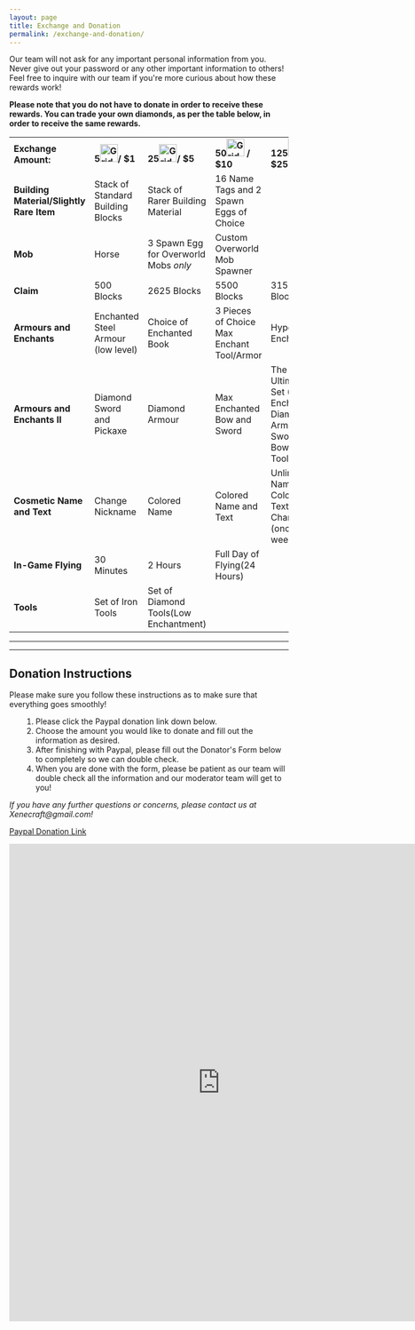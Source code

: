 ```yaml
---
layout: page
title: Exchange and Donation
permalink: /exchange-and-donation/
---
```


Our team will not ask for any important personal information from you. Never give out your password or any other important information to others! Feel free to inquire with our team if you're more curious about how these rewards work!

<strong>Please note that you do not have to donate in order to receive these rewards. You can trade your own diamonds, as per the table below, in order to receive the same rewards.</strong>
<table>
<tr id="row1">
<td><strong>Exchange Amount:</strong></td>
<td><strong>5<img src="https://xenecraft.files.wordpress.com/2015/07/grid_diamond.png" alt="Grid_Diamond" width="32" height="32" />/ $1</strong></td>
<td><strong>25<img src="https://xenecraft.files.wordpress.com/2015/07/grid_diamond.png" alt="Grid_Diamond" width="32" height="32" />/ $5</strong></td>
<td><strong>50<img src="https://xenecraft.files.wordpress.com/2015/07/grid_diamond.png" alt="Grid_Diamond" width="32" height="32" /> / $10</strong></td>
<td><strong>125<img src="https://xenecraft.files.wordpress.com/2015/07/grid_diamond.png" alt="Grid_Diamond" width="32" height="32" /> / $25</strong></td>
</tr>
<tr id="row2">
<td><strong>Building Material/Slightly Rare Item</strong></td>
<td>Stack of Standard Building Blocks</td>
<td>Stack of Rarer Building Material</td>
<td>16 Name Tags and 2 Spawn Eggs of Choice</td>
<td></td>
</tr>
<tr id="row3">
<td><strong>Mob</strong></td>
<td>Horse</td>
<td>3 Spawn Egg for Overworld Mobs <em>only</em></td>
<td>Custom Overworld Mob Spawner</td>
<td></td>
</tr>
<tr id="row4">
<td><strong>Claim</strong></td>
<td>500 Blocks</td>
<td>2625 Blocks</td>
<td>5500 Blocks</td>
<td>31500 Blocks</td>
</tr>
<tr id="row5">
<td><strong>Armours and Enchants</strong></td>
<td>Enchanted Steel Armour (low level)</td>
<td>Choice of Enchanted Book</td>
<td>3 Pieces of Choice Max Enchant Tool/Armor</td>
<td>Hyper Enchant</td>
</tr>
<tr id="row5.2">
<td><strong>Armours and Enchants II</strong></td>
<td>Diamond Sword and Pickaxe</td>
<td>Diamond Armour</td>
<td>Max Enchanted Bow and Sword</td>
<td>The Ultimate Set (Max Enchanted Diamond Armour, Sword, Bow and Tools)</td>
</tr>
<tr id="row6">
<td><strong>Cosmetic Name and Text</strong></td>
<td>Change Nickname</td>
<td>Colored Name</td>
<td>Colored Name and Text</td>
<td>Unlimited Name, Color, and Text Change (once a week)</td>
</tr>
<tr id="row7">
<td><strong>In-Game Flying</strong></td>
<td>30 Minutes</td>
<td>2 Hours</td>
<td>Full Day of Flying(24 Hours)</td>
<td></td>
</tr>
<tr id="row8">
<td><strong>Tools</strong></td>
<td>Set of Iron Tools</td>
<td>Set of Diamond Tools(Low Enchantment)</td>
<td></td>
<td></td>
</tr>
</table>
<hr>
<hr>
<h2>Donation Instructions</h2>
Please make sure you follow these instructions as to make sure that everything goes smoothly!
<ol>
<ol>
	<li>Please click the Paypal donation link down below.</li>
	<li>Choose the amount you would like to donate and fill out the information as desired.</li>
	<li>After finishing with Paypal, please fill out the Donator's Form below to completely so we can double check.</li>
	<li>When you are done with the form, please be patient as our team will double check all the information and our moderator team will get to you!</li>
</ol>
</ol>
<em>If you have any further questions or concerns, please contact us at Xenecraft@gmail.com!</em>

<a href="https://www.paypal.com/cgi-bin/webscr?cmd=_s-xclick&amp;hosted_button_id=W5TDJXTPXNMUG" target="_blank">Paypal Donation Link</a>

<iframe src="https://docs.google.com/forms/d/10Q-aOJG-_4seGnPFAE6n_LvfNI6l9qmKLYe4FodqeEg/viewform?embedded=true" width="760" height="860" frameborder="0" marginheight="0" marginwidth="0">Loading...</iframe>
